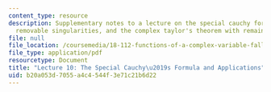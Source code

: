 ```yaml
---
content_type: resource
description: Supplementary notes to a lecture on the special cauchy formula and applications,
  removable singularities, and the complex taylor's theorem with remainder.
file: null
file_location: /coursemedia/18-112-functions-of-a-complex-variable-fall-2008/b20a053d7055a4c4544f3e71c21b6d22_lecture10.pdf
file_type: application/pdf
resourcetype: Document
title: "Lecture 10: The Special Cauchy\u2019s Formula and Applications"
uid: b20a053d-7055-a4c4-544f-3e71c21b6d22
---
```


